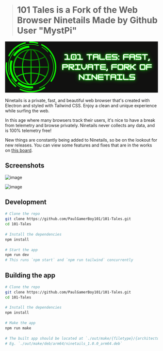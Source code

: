 > # 101 Tales is a Fork of the Web Browser Ninetails Made by Github User "MystPi"

<img width="1500" alt="101 Tales Banner" src="https://github.com/PaulGamerBoy101/101-Tales/blob/9ae08d1046fc4d5ed8ee61e3404e28754485c00e/101%20Tales%20Fast%2C%20Private%2C%20Fork%20of%20Ninetails.png">


Ninetails is a private, fast, and beautiful web browser that's created with Electron and styled with Tailwind CSS. Enjoy a clean and unique experience while surfing the web.

In this age where many browsers track their users, it's nice to have a break from telemetry and browse privately. Ninetails never collects any data, and is 100% telemetry free!

New things are constantly being added to Ninetails, so be on the lookout for new releases. You can view some features and fixes that are in the works on [this board](https://github.com/MystPi/ninetails/projects/1).

## Screenshots
![image](https://user-images.githubusercontent.com/86574651/158018722-68023be6-b8a4-43b8-b1c9-16bdf886c744.png)

![image](https://user-images.githubusercontent.com/86574651/158018748-45ddc408-30b9-4baf-8ee0-4cad28fdbd48.png)

## Development
```bash
# Clone the repo
git clone https://github.com/PaulGamerBoy101/101-Tales.git
cd 101-Tales

# Install the dependencies
npm install

# Start the app
npm run dev
# This runs `npm start` and `npm run tailwind` concurrently
```

## Building the app
```bash
# Clone the repo
git clone https://github.com/PaulGamerBoy101/101-Tales.git
cd 101-Tales

# Install the dependencies
npm install

# Make the app
npm run make

# The built app should be located at `./out/make/{filetype}/{architecture}/{filename}.{filetype}`
# Eg. `./out/make/deb/arm64/ninetails_1.0.0_arm64.deb`
```

